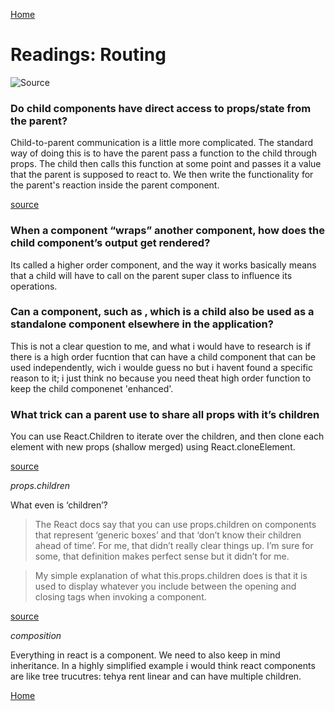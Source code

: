 [Home](https://401repo.github.io/401RN/README)

# Readings: Routing

![Source](https://cdn-images-1.medium.com/fit/t/1600/480/1*0zTnknIALQztpLHFghZJ4g.png)

### Do child components have direct access to props/state from the parent?

Child-to-parent communication is a little more complicated. The standard way of doing this is to have the parent pass a function to the child through props. The child then calls this function at some point and passes it a value that the parent is supposed to react to. We then write the functionality for the parent's reaction inside the parent component.

[source](https://scotch.io/courses/getting-started-with-react/parent-child-component-communication)

### When a component “wraps” another component, how does the child component’s output get rendered?

Its called a higher order component, and the way it works basically means that a child will have to call on the parent super class to influence its operations.

### Can a component, such as <Content />, which is a child also be used as a standalone component elsewhere in the application?

This is not a clear question to me, and what i would have to research is if there is a high order fucntion that can have a child component that can be used independently, wich i woulde guess no but i havent found a specific reason to it; i just think no because you need theat high order function to keep the child componenet 'enhanced'.

### What trick can a parent use to share all props with it’s children

You can use React.Children to iterate over the children, and then clone each element with new props (shallow merged) using React.cloneElement. 

[source](https://stackoverflow.com/questions/32370994/how-to-pass-props-to-this-props-children)

*props.children*

What even is ‘children’?

>The React docs say that you can use props.children on components that represent ‘generic boxes’ and that ‘don’t know their children ahead of time’. For me, that didn’t really clear things up. I’m sure for some, that definition makes perfect sense but it didn’t for me.

>My simple explanation of what this.props.children does is that it is used to display whatever you include between the opening and closing tags when invoking a component.

[source](https://codeburst.io/a-quick-intro-to-reacts-props-children-cb3d2fce4891)

*composition*

Everything in react is a component. We need to also keep in mind inheritance. In a highly simplified example i would think react components are like tree trucutres: tehya rent linear and can have multiple children.

[Home](https://401repo.github.io/401RN/README)
